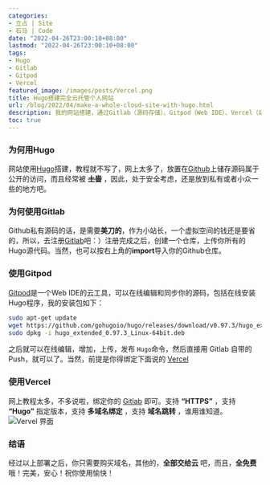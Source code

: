 ```yaml
---
categories:
- 立占 | Site
- 石马 | Code
date: "2022-04-26T23:00:10+08:00"
lastmod: "2022-04-26T23:00:10+08:00"
tags:
- Hugo
- Gitlab
- Gitpod
- Vercel
featured_image: /images/posts/Vercel.png
title: Hugo搭建完全云托管个人网站
url: /blog/2022/04/make-a-whole-cloud-site-with-hugo.html
description: 我的网站搭建，通过Gitlab（源码存储）、Gitpod（Web IDE）、Vercel（站点发布与域名）、Waline（评论系统），构建了完整的生态链。也就是，我只需要出域名的钱，所有东西就全部呈现出来啦！
toc: true
---
```

### 为何用Hugo

网站使用[Hugo][1]搭建，教程就不写了，网上太多了，放置在[Github][2]上储存源码属于公开的访问，而且经常被 ~~**土啬**~~ ，因此，处于安全考虑，还是放到私有或者小众一些的地方吧。

### 为何使用Gitlab

Github私有源码的话，是需要**美刀的**，作为小站长，一个虚拟空间的钱还是要省的，所以，去注册[Gitlab][3]吧：）注册完成之后，创建一个仓库，上传你所有的Hugo源代码。当然，也可以按右上角的**import**导入你的Github仓库。

### 使用Gitpod

[Gitpod][6]是一个Web IDE的云工具，可以在线编辑和同步你的源码，包括在线安装Hugo程序，我的安装包如下：

```bash
sudo apt-get update
wget https://github.com/gohugoio/hugo/releases/download/v0.97.3/hugo_extended_0.97.3_Linux-64bit.deb
sudo dpkg -i hugo_extended_0.97.3_Linux-64bit.deb
```
之后就可以在线编辑，增加，上传，发布 `Hugo`命令，然后直接用 Gitlab 自带的Push，就可以了。当然，前提是你得绑定下面说的 [Vercel][4]

### 使用Vercel

网上教程太多，不多说啦，绑定你的 [Gitlab][3] 即可。支持 **“HTTPS”** ，支持 **“Hugo”** 指定版本，支持 **多域名绑定** ，支持 **域名跳转** ，谁用谁知道。
![Vervel 界面][5]

### 结语

经过以上部署之后，你只需要购买域名，其他的，**全部交给云** 吧，而且，**全免费** 哦！完美，安心！祝你使用愉快！

[1]: https://gohugo.io/ "Hugo is one of the most popular open-source static site generators."
[2]: https://github.com/ "Github"
[3]: https://gitlab.com/ "Gitlab"
[4]: https://vercel.com "Develop. Preview. Ship. For the best frontend teams – Vercel"
[5]: /images/posts/Vercel.png "Vercel 界面"
[6]: https://gitpod.io/ "Gitpod Web IDE"
